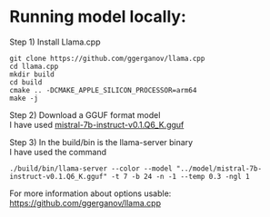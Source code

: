 # Running model locally:

Step 1) Install Llama.cpp
```
git clone https://github.com/ggerganov/llama.cpp
cd llama.cpp
mkdir build
cd build
cmake .. -DCMAKE_APPLE_SILICON_PROCESSOR=arm64 
make -j
```

Step 2) Download a GGUF format model\
I have used [mistral-7b-instruct-v0.1.Q6_K.gguf](https://huggingface.co/TheBloke/Mistral-7B-Instruct-v0.1-GGUF/tree/main?show_file_info=mistral-7b-instruct-v0.1.Q6_K.gguf)

Step 3) In the build/bin is the llama-server binary\
I have used the command 
```
./build/bin/llama-server --color --model "../model/mistral-7b-instruct-v0.1.Q6_K.gguf" -t 7 -b 24 -n -1 --temp 0.3 -ngl 1
```
For more information about options usable: https://github.com/ggerganov/llama.cpp
